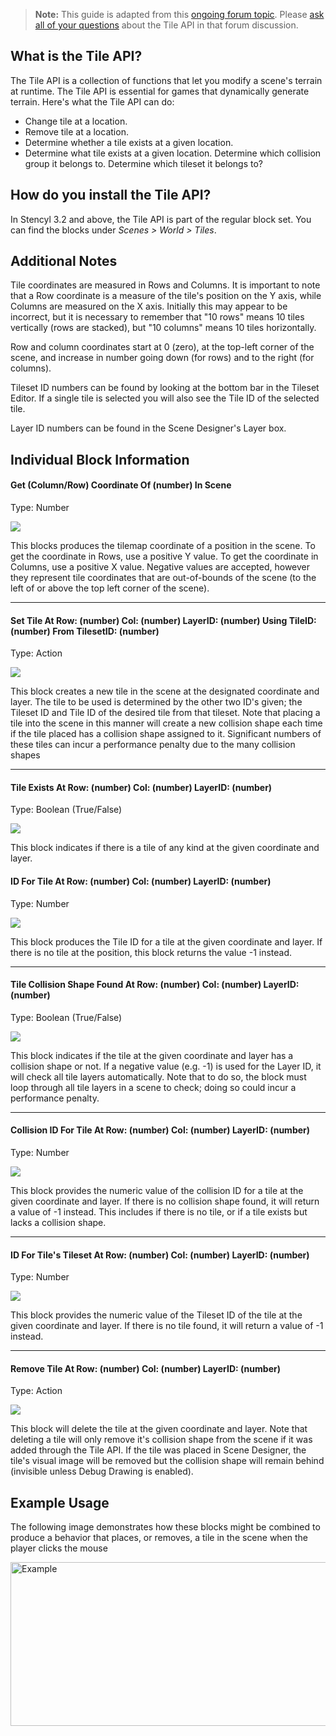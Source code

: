 > **Note:** This guide is adapted from this [ongoing forum topic](https://community.stencyl.com/index.php/topic,28260.0.html). Please [ask all of your questions](https://community.stencyl.com/index.php/topic,28260.0.html) about the Tile API in that forum discussion.
 

## What is the Tile API?

The Tile API is a collection of functions that let you modify a scene's terrain at runtime. The Tile API is essential for games that dynamically generate terrain. Here's what the Tile API can do:

* Change tile at a location.
* Remove tile at a location.
* Determine whether a tile exists at a given location.
* Determine what tile exists at a given location. Determine which collision group it belongs to. Determine which tileset it belongs to?
 

## How do you install the Tile API?

In Stencyl 3.2 and above, the Tile API is part of the regular block set. You can find the blocks under *Scenes > World > Tiles*.

 
## Additional Notes

Tile coordinates are measured in Rows and Columns. It is important to note that a Row coordinate is a measure of the tile's position on the Y axis, while Columns are measured on the X axis. Initially this may appear to be incorrect, but it is necessary to remember that "10 rows" means 10 tiles vertically (rows are stacked), but "10 columns" means 10 tiles horizontally.

Row and column coordinates start at 0 (zero), at the top-left corner of the scene, and increase in number going down (for rows) and to the right (for columns).

Tileset ID numbers can be found by looking at the bottom bar in the Tileset Editor. If a single tile is selected you will also see the Tile ID of the selected tile.

Layer ID numbers can be found in the Scene Designer's Layer box.


## Individual Block Information

#### Get (Column/Row) Coordinate Of (number) In Scene
Type: Number

![](https://i.imgur.com/PxUu5aE.png)

This blocks produces the tilemap coordinate of a position in the scene. To get the coordinate in Rows, use a positive Y value. To get the coordinate in Columns, use a positive X value. Negative values are accepted, however they represent tile coordinates that are out-of-bounds of the scene (to the left of or above the top left corner of the scene).

***

#### Set Tile At Row: (number) Col: (number) LayerID: (number) Using TileID: (number) From TilesetID: (number)
Type: Action

![](https://i.imgur.com/W68ENgo.png)

This block creates a new tile in the scene at the designated coordinate and layer. The tile to be used is determined by the other two ID's given; the Tileset ID and Tile ID of the desired tile from that tileset. Note that placing a tile into the scene in this manner will create a new collision shape each time if the tile placed has a collision shape assigned to it. Significant numbers of these tiles can incur a performance penalty due to the many collision shapes

***

#### Tile Exists At Row: (number) Col: (number) LayerID: (number)
Type: Boolean (True/False)

![](https://i.imgur.com/vRqXOyI.png)

This block indicates if there is a tile of any kind at the given coordinate and layer.


#### ID For Tile At Row: (number) Col: (number) LayerID: (number)
Type: Number

![](https://i.imgur.com/AvkCA8p.png)

This block produces the Tile ID for a tile at the given coordinate and layer. If there is no tile at the position, this block returns the value -1 instead.

***

#### Tile Collision Shape Found At Row: (number) Col: (number) LayerID: (number)
Type: Boolean (True/False)

![](https://i.imgur.com/XelTRZh.png)

This block indicates if the tile at the given coordinate and layer has a collision shape or not. If a negative value (e.g. -1) is used for the Layer ID, it will check all tile layers automatically. Note that to do so, the block must loop through all tile layers in a scene to check; doing so could incur a performance penalty.

***

#### Collision ID For Tile At Row: (number) Col: (number) LayerID: (number)
Type: Number

![](https://i.imgur.com/vg2cNQo.png)

This block provides the numeric value of the collision ID for a tile at the given coordinate and layer. If there is no collision shape found, it will return a value of -1 instead. This includes if there is no tile, or if a tile exists but lacks a collision shape.

***

#### ID For Tile's Tileset At Row: (number) Col: (number) LayerID: (number)
Type: Number

![](https://i.imgur.com/4RgsY5D.png)

This block provides the numeric value of the Tileset ID of the tile at the given coordinate and layer. If there is no tile found, it will return a value of -1 instead.

***

#### Remove Tile At Row: (number) Col: (number) LayerID: (number)
Type: Action

![](https://i.imgur.com/Nxind46.png)

This block will delete the tile at the given coordinate and layer. Note that deleting a tile will only remove it's collision shape from the scene if it was added through the Tile API. If the tile was placed in Scene Designer, the tile's visual image will be removed but the collision shape will remain behind (invisible unless Debug Drawing is enabled).


## Example Usage

The following image demonstrates how these blocks might be combined to produce a behavior that places, or removes, a tile in the scene when the player clicks the mouse

<a href="https://i.imgur.com/0U9dQ1Y.png"><img alt="Example" src="https://i.imgur.com/0U9dQ1Y.png" style="width: 800px; height: 262px;"></a>

